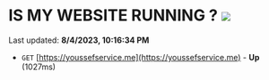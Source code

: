 # IS MY WEBSITE RUNNING ? [![](https://img.shields.io/static/v1?label=Sponsor&message=%E2%9D%A4&logo=GitHub&color=%23fe8e86)](https://github.com/sponsors/<username>)

Last updated: **8/4/2023, 10:16:34 PM**

- `GET` [https://youssefservice.me](https://youssefservice.me) - **Up** (1027ms)
